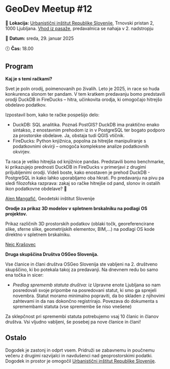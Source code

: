 # GeoDev Meetup #12


📍 __Lokacija:__  [Urbanistični inštitut Republike Slovenije](https://www.uirs.si/sl-si/), Trnovski pristan 2, 1000 Ljubljana. [Vhod iz pasaže](https://www.openstreetmap.org/node/12504450770), predavalnica se nahaja v 2. nadstropju

📅 __Datum:__ sreda, 29. januar 2025

🕕 __Čas:__ 18.00


## Program

__Kaj je s temi račkami?__

Svet je poln orodij, poimenovanih po živalih. Leto je 2025, in race so huda konkurenca slonom ter pandam. V tem kratkem predavanju bomo predstavili orodji DuckDB in FireDucks – hitra, učinkovita orodja, ki omogočajo hitrejšo obdelavo podatkov. 

Izpostavil bom, kako te račke pospešijo delo:

* DuckDB: SQL analitika. Poznaš PostGIS? DuckDB ima praktično enako sintakso, z enostavnim prehodom iz in v PostgreSQL ter bogato podporo za prostorske obdelave. Ja, obstaja tudi QGIS vtičnik.
* FireDucks: Python knjižnica, popolna za hitrejše manipuliranje s podatkovnimi okvirji – omogoča kompleksne analize podatkovnih okvirjev. 

Ta raca je veliko hitrejša od knjižnice pandas.
  Predstavili bomo benchmarke, ki prikazujejo prednosti DuckDB in FireDucks v primerjavi z drugimi priljubljenimi orodji. Videli boste, kako enostaven je prehod DuckDB - PostgreSQL in kako lahko uporabljamo oba hkrati. Po predavanju na pivu pa sledi filozofska razprava: zakaj so račke hitrejše od pand, slonov in ostalih ikon podatkovne obdelave? 🦆

[Alen Mangafić](https://www.linkedin.com/in/alen-mangafi%C4%87-550780138/), Geodetski inštitut Slovenije

__Orodje za prikaz 3D modelov v spletnem brskalniku na podlagi OS projektov.__

Prikaz različnih 3D prostorskih podatkov (oblaki točk, georeferencirane slike, sferne slike, geometrijskih elementov, BIM,…) na podlagi OS kode direktno v spletnem brskalniku.

[Nejc Krašovec](https://www.linkedin.com/in/nejckrasovec/)


__Druga skupščina Društva OSGeo Slovenija.__ 

Vse članice in člani društva OSGeo Slovenija ste vabljeni na 2. društveno skupščino, ki bo potekala takoj za predavanji. Na dnevnem redu bo samo ena točka in sicer:

 * *Predlog sprememb statuta društva:* iz Upravne enote Ljubljana so nam posredovali svoje pripombe na posredovani statut, ki smo ga sprejeli novembra. Statut moramo minimalno popraviti, da bo skladen z njihovimi zahtevami in da nas dokončno registrirajo. Povezava do dokumenta s spremembami statuta (vse spremembe še niso vnešene)

Za sklepčnost pri spremembi statuta potrebujemo vsaj 10 članic in članov društva. Vsi vljudno vabljeni, še posebej pa nove članice in člani!

## Ostalo

Dogodek je zastonj in odprt vsem. Pridruži se zabavnemu in poučnemu večeru z drugimi razvijalci in navdušenci nad geoprostorskimi podatki.
Dogodek in prostor je omogočil [Urbanistični inštitut Republike Slovenije](https://www.uirs.si/sl-si/). 

